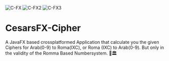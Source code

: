 ![C-FX](https://user-images.githubusercontent.com/83019866/119243198-e818df80-bb64-11eb-96fe-7cd89e5149eb.png)
![C-FX2](https://user-images.githubusercontent.com/83019866/119243199-e818df80-bb64-11eb-8f7c-5a09e4dd6488.png)
![C-FX3](https://user-images.githubusercontent.com/83019866/119243200-e8b17600-bb64-11eb-8d15-9db514a60370.png)
# CesarsFX-Cipher

A JavaFX based crossplatformed Application that calculate you the given Ciphers for Arab(0-9) to Roma(IXC), or Roma (IXC) to Arab(0-9). But only in the validity of the Romma Based Numbersystem. 🕌🏛
